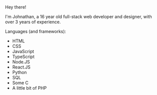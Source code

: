 Hey there!

I'm Johnathan, a 16 year old full-stack web developer and designer, with over 3 years of experience.

Languages (and frameworks):
- HTML
- CSS
- JavaScript
- TypeScript
- Node.JS
- React.JS
- Python
- SQL
- Some C
- A little bit of PHP
